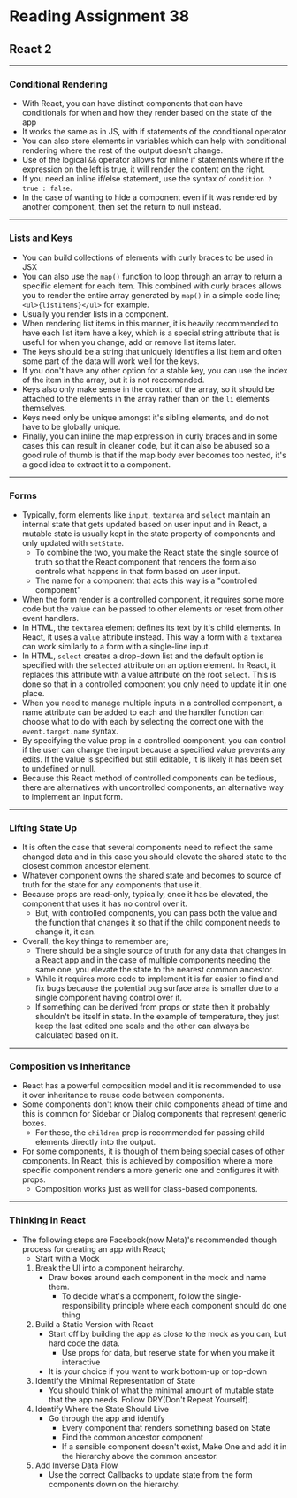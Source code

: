 # Reading Assignment 38

## React 2

---

### Conditional Rendering

- With React, you can have distinct components that can have conditionals for when and how they render based on the state of the app
- It works the same as in JS, with if statements of the conditional operator
- You can also store elements in variables which can help with conditional rendering where the rest of the output doesn't change.
- Use of the logical `&&` operator allows for inline if statements where if the expression on the left is true, it will render the content on the right.
- If you need an inline if/else statement, use the syntax of `condition ? true : false`.
- In the case of wanting to hide a component even if it was rendered by another component, then set the return to null instead.

---

### Lists and Keys

- You can build collections of elements with curly braces to be used in JSX
- You can also use the `map()` function to loop through an array to return a specific element for each item. This combined with curly braces allows you to render the entire array generated by `map()` in a simple code line; `<ul>{listItems}</ul>` for example.
- Usually you render lists in a component.
- When rendering list items in this manner, it is heavily recommended to have each list item have a key, which is a special string attribute that is useful for when you change, add or remove list items later.
- The keys should be a string that uniquely identifies a list item and often some part of the data will work well for the keys.
- If you don't have any other option for a stable key, you can use the index of the item in the array, but it is not reccomended.
- Keys also only make sense in the context of the array, so it should be attached to the elements in the array rather than on the `li` elements themselves.
- Keys need only be unique amongst it's sibling elements, and do not have to be globally unique.
- Finally, you can inline the map expression in curly braces and in some cases this can result in cleaner code, but it can also be abused so a good rule of thumb is that if the map body ever becomes too nested, it's a good idea to extract it to a component.

---

### Forms

- Typically, form elements like `input`, `textarea` and `select` maintain an internal state that gets updated based on user input and in React, a mutable state is usually kept in the state property of components and only updated with `setState`. 
  - To combine the two, you make the React state the single source of truth so that the React component that renders the form also controls what happens in that form based on user input.
  - The name for a component that acts this way is a "controlled component"
- When the form render is a controlled component, it requires some more code but the value can be passed to other elements or reset from other event handlers.
- In HTML, the `textarea` element defines its text by it's child elements. In React, it uses a `value` attribute instead. This way a form with a `textarea` can work similarly to a form with a single-line input.
- In HTML, `select` creates a drop-down list and the default option is specified with the `selected` attribute on an option element. In React, it replaces this attribute with a value attribute on the root `select`. This is done so that in a controlled component you only need to update it in one place.
- When you need to manage multiple inputs in a controlled component, a name attribute can be added to each and the handler function can choose what to do with each by selecting the correct one with the `event.target.name` syntax.
- By specifying the value prop in a controlled component, you can control if the user can change the input because a specified value prevents any edits. If the value is specified but still editable, it is likely it has been set to undefined or null.
- Because this React method of controlled components can be tedious, there are alternatives with uncontrolled components, an alternative way to implement an input form.

---

### Lifting State Up

- It is often the case that several components need to reflect the same changed data and in this case you should elevate the shared state to the closest common ancestor element.
- Whatever component owns the shared state and becomes to source of truth for the state for any components that use it.
- Because props are read-only, typically, once it has be elevated, the component that uses it has no control over it.
  - But, with controlled components, you can pass both the value and the function that changes it so that if the child component needs to change it, it can.
- Overall, the key things to remember are;
  - There should be a single source of truth for any data that changes in a React app and in the case of multiple components needing the same one, you elevate the state to the nearest common ancestor.
  - While it requires more code to implement it is far easier to find and fix bugs because the potential bug surface area is smaller due to a single component having control over it.
  - If something can be derived from props or state then it probably shouldn't be itself in state. In the example of temperature, they just keep the last edited one scale and the other can always be calculated based on it.

---

### Composition vs Inheritance

- React has a powerful composition model and it is recommended to use it over inheritance to reuse code between components.
- Some components don't know their child components ahead of time and this is common for Sidebar or Dialog components that represent generic boxes.
  - For these, the `children` prop is recommended for passing child elements directly into the output.
- For some components, it is though of them being special cases of other components. In React, this is achieved by composition where a more specific component renders a more generic one and configures it with props.
  - Composition works just as well for class-based components.

---

### Thinking in React

- The following steps are Facebook(now Meta)'s recommended though process for creating an app with React;
  - Start with a Mock
  1. Break the UI into a component heirarchy.
      - Draw boxes around each component in the mock and name them.
        - To decide what's a component, follow the single-responsibility principle where each component should do one thing
  2. Build a Static Version with React
      - Start off by building the app as close to the mock as you can, but hard code the data.
        - Use props for data, but reserve state for when you make it interactive
      - It is your choice if you want to work bottom-up or top-down
  3. Identify the Minimal Representation of State
      - You should think of what the minimal amount of mutable state that the app needs. Follow DRY(Don't Repeat Yourself).
  4. Identify Where the State Should Live
      - Go through the app and identify
        - Every component that renders something based on State
        - Find the common ancestor component
        - If a sensible component doesn't exist, Make One and add it in the hierarchy above the common ancestor.
  5. Add Inverse Data Flow
      - Use the correct Callbacks to update state from the form components down on the hierarchy.
